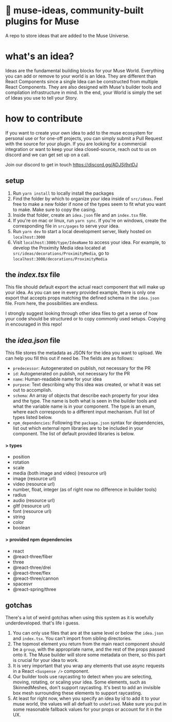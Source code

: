 # 💭 muse-ideas, community-built plugins for Muse

A repo to store ideas that are added to the Muse Universe. 

# what's an idea?

Ideas are the fundamental building blocks for your Muse World. Everything you can add or remove to your world is an Idea. They are different than React Components since a single Idea can be constructed from multiple React Components. They are also designed with Muse's builder tools and compilation infrastructure in mind. In the end, your World is simply the set of Ideas you use to tell your Story.

# how to contribute

If you want to create your own idea to add to the muse ecosystem for personal use or for one-off projects, you can simply submit a Pull Request with the source for your plugin. If you are looking for a commercial integration or want to keep your idea closed-source, reach out to us on discord and we can get set up on a call.

Join our discord to get in touch https://discord.gg/ADJSj9xtDJ

## setup

1. Run `yarn install` to locally install the packages
2. Find the folder by which to organize your idea inside of `src/ideas`. Feel free to make a new folder if none of the types seem to fit what you want to make. Make sure to copy the casing.
3. Inside that folder, create an `idea.json` file and an `index.tsx` file.
4. If you're on mac or linux, run `yarn sync`. If you're on windows, create the corresponding file in `src/pages` to serve your idea.
5. Run `yarn dev` to start a local development server, likely hosted on `localhost:3000`
6. Visit `localhost:3000/type/IdeaName` to access your idea. For example, to develop the Proximity Media idea located at `src/ideas/decorations/ProximityMedia`, go to `localhost:3000/decorations/ProximityMedia`

## the _index.tsx_ file

This file should default export the actual react component that will make up your idea. As you can see in every provided example, there is only one export that accepts props matching the defined schema in the `idea.json` file. From here, the possibilities are endless. 

I strongly suggest looking through other idea files to get a sense of how your code should be structured or to copy commonly used setups. Copying in encouraged in this repo!

## the _idea.json_ file

This file stores the metadata as JSON for the idea you want to upload. We can help you fill this out if need be. The fields are as follows:

- `predecessor`: Autogenerated on publish, not necessary for the PR
- `id`: Autogenerated on publish, not necessary for the PR
- `name`: Human-readable name for your idea
- `purpose`: Text describing why this idea was created, or what it was set out to accomplish.
- `schema`: An array of objects that describe each property for your idea and the type. The name is both what is seen in the builder tools and what the variable name is in your component. The type is an enum, where each corresponds to a different input mechanism. Full list of types listed below.
- `npm_dependencies`: Following the `package.json` syntax for dependencies, list out which external npm libraries are to be included in your component. The list of default provided libraries is below.

#### \> types

- position
- rotation
- scale
- media (both image and video) (resource url)
- image (resource url)
- video (resource url)
- number, float, integer (as of right now no difference in builder tools)
- radius
- audio (resource url)
- gltf (resource url)
- font (resource url)
- string
- color
- boolean

#### \> provided npm dependencies
- react
- @react-three/fiber
- three
- @react-three/drei
- @react-three/flex
- @react-three/cannon
- spacesvr
- @react-spring/three

## gotchas

There's a lot of weird gotchas when using this system as it is woefully underdeveloped. that's life i guess.

1. You can only use files that are at the same level or below the `idea.json` and `index.tsx`. You can't import from sibling directories.
2. The topmost element you return from the main react component should be a `group`, with the appropriate name, and the rest of the props passed onto it. The Muse builder will store some metadata on there, so this part is crucial for your idea to work.
3. It is very important that you wrap any elements that use async requests in a React `<Suspense />` component.
4. Our builder tools use raycasting to detect when you are selecting, moving, rotating, or scaling your idea. Some elements, such as SkinnedMeshes, don't support raycasting. It's best to add an invisible box mesh surrounding these elements to support raycasting.
5. At least for right now, when you specify an idea by id to add it to your muse world, the values will all defualt to `undefined`. Make sure you put in some reasonable fallback values for your props or account for it in the UX.
